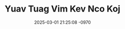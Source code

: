 ---
layout: movie-video-data
date: 2025-03-01 21:25:08 -0970
categories: movie

# Site Attributes
title: "Yuav Tuag Vim Kev Nco Koj"
permalink: "/movie/Yuav_Tuag_Vim_Kev_Nco_Koj"

# Movie Attributes
synopsis: "Yuav tuag vim kev nco koj yog tshwm sim los ntawm me qab zib thiab nuj toog nplhaib zag, nkawd tau teem caij tseg sib yuav, tiam sis hnub tsis ntev hmo tsis ntau me qab zib lawv tau tsiv tuam tshoj mus nyob rau sov tshoj lawm thiaj ua rau nkawd tau sib ncaim ib leeg nco ib leeg heev. Yog li no, thiaj tau tshwm sim zaj dab neeg 'yuav tuag vim kev nco koj' no. Sawv daws sim soj dab saib seb nkawd sib nco npaum li cas? "
producer: "World Video Promotions"
director: ""
writer: ""
video_link: "https://youtu.be/Ea0kg5wK-iA?si=vKrcBv-6PzjDxRVA"
genre: "Romance"
year: ""
release_type: "VHS"
storage: "Center for Hmong Studies"
thumbnail: "/assets/images/movie_thumbnails/Yuav Tuag Vim Kev Nco Koj.jpeg"
publishing_company: "World Video Promotions"

# Sequels + Parts
base_movie: ""
total_parts: 
sequel: ""

# Movie Cast
cast:
- name: "Cha Mee Xiong"
- name: "Phaj Vaj"
- name: "Neng Vang"
- name: "Pheng Hang"
- name: "Pao Vang"
- name: "Mong Yang"
- name: "Ma Vang"
---